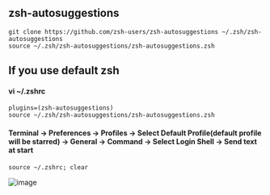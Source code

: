 ## zsh-autosuggestions
```
git clone https://github.com/zsh-users/zsh-autosuggestions ~/.zsh/zsh-autosuggestions
source ~/.zsh/zsh-autosuggestions/zsh-autosuggestions.zsh
```

## If you use default zsh  

#### vi ~/.zshrc

```
plugins=(zsh-autosuggestions)
source ~/.zsh/zsh-autosuggestions/zsh-autosuggestions.zsh
```

#### Terminal -> Preferences -> Profiles -> Select Default Profile(default profile will be starred) -> General -> Command -> Select Login Shell -> Send text at start

```
source ~/.zshrc; clear
```

![image](https://user-images.githubusercontent.com/46060746/210698530-19f9062e-d4e6-4987-96a0-d8ca317806eb.png)
